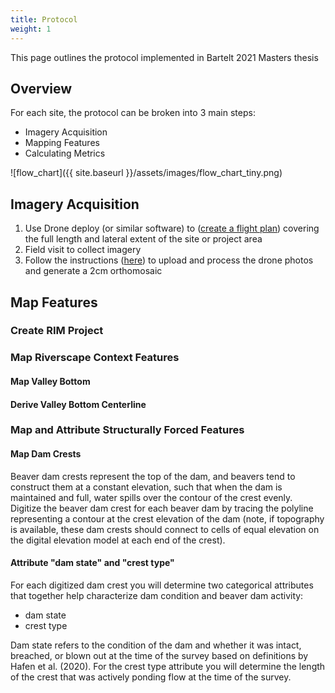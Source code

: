```yaml
---
title: Protocol
weight: 1
---
```


This page outlines the protocol implemented in Bartelt 2021 Masters thesis

## Overview

For each site, the protocol can be broken into 3 main steps:

- Imagery Acquisition
- Mapping Features
- Calculating Metrics

![flow_chart]({{ site.baseurl }}/assets/images/flow_chart_tiny.png)

## Imagery Acquisition

1. Use Drone deploy (or similar software) to ([create a flight plan](https://support.dronedeploy.com/docs/desktopplanning)) covering the full length and lateral extent of the site or project area
2. Field visit to collect imagery
3. Follow the instructions ([here](https://www.agisoft.com/pdf/PS_1.3%20-Tutorial%20(BL)%20-%20Orthophoto,%20DEM%20(GCPs).pdf)) to upload and process the drone photos and generate a 2cm orthomosaic

## Map Features

### Create RIM Project

### Map Riverscape Context Features

#### Map Valley Bottom

#### Derive Valley Bottom Centerline

### Map and Attribute Structurally Forced Features

#### Map Dam Crests

Beaver dam crests represent the top of the dam, and beavers tend to construct them at a constant elevation, such that when the dam is maintained and full, water spills over the contour of the crest evenly. Digitize the beaver dam crest for each beaver dam by tracing the polyline representing a contour at the crest elevation of the dam (note, if topography is available, these dam crests should connect to cells of equal elevation on the digital elevation model at each end of the crest).

#### Attribute "dam state" and "crest type"

For each digitized dam crest you will determine two categorical attributes that together help characterize dam condition and beaver dam activity:

- dam state
- crest type

Dam state refers to the condition of the dam and whether it was intact, breached, or blown out at the time of the survey based on definitions by Hafen et al. (2020). For the crest type attribute you will determine the length of the crest that was actively ponding flow at the time of the survey.